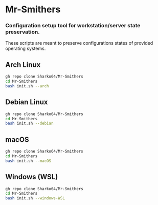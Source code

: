 # Mr-Smithers
### Configuration setup tool for workstation/server state preservation.

These scripts are meant to preserve configurations states of provided operating systems.

## Arch Linux

```bash
gh repo clone Sharko64/Mr-Smithers
cd Mr-Smithers
bash init.sh --arch
```

## Debian Linux

```bash
gh repo clone Sharko64/Mr-Smithers
cd Mr-Smithers
bash init.sh --debian
```

## macOS

```bash
gh repo clone Sharko64/Mr-Smithers
cd Mr-Smithers
bash init.sh --macOS
```

## Windows (WSL)

```bash
gh repo clone Sharko64/Mr-Smithers
cd Mr-Smithers
bash init.sh --windows-WSL
```




